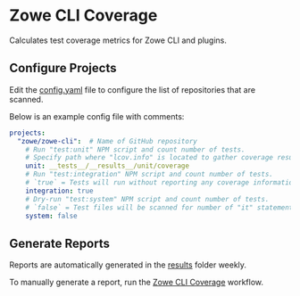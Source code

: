 # Zowe CLI Coverage

Calculates test coverage metrics for Zowe CLI and plugins.

## Configure Projects

Edit the [config.yaml](./config.yaml) file to configure the list of repositories that are scanned.

Below is an example config file with comments:
```yaml
projects:
  "zowe/zowe-cli":  # Name of GitHub repository
    # Run "test:unit" NPM script and count number of tests.
    # Specify path where "lcov.info" is located to gather coverage results.
    unit: __tests__/__results__/unit/coverage
    # Run "test:integration" NPM script and count number of tests.
    # `true` = Tests will run without reporting any coverage information.
    integration: true
    # Dry-run "test:system" NPM script and count number of tests.
    # `false` = Test files will be scanned for number of "it" statements.
    system: false
```

## Generate Reports

Reports are automatically generated in the [results](./results) folder weekly.

To manually generate a report, run the [Zowe CLI Coverage](https://github.com/t1m0thyj/zowe-cli-coverage/actions/workflows/coverage.yaml) workflow.
